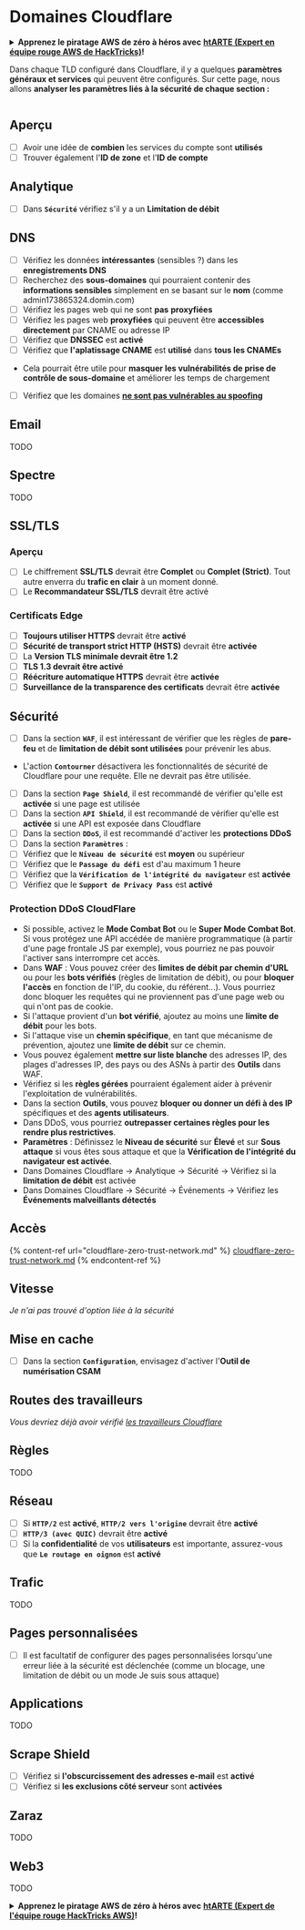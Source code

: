 # Domaines Cloudflare

<details>

<summary><strong>Apprenez le piratage AWS de zéro à héros avec</strong> <a href="https://training.hacktricks.xyz/courses/arte"><strong>htARTE (Expert en équipe rouge AWS de HackTricks)</strong></a><strong>!</strong></summary>

Autres façons de soutenir HackTricks :

* Si vous souhaitez voir votre **entreprise annoncée dans HackTricks** ou **télécharger HackTricks en PDF**, consultez les [**PLANS D'ABONNEMENT**](https://github.com/sponsors/carlospolop) !
* Obtenez le [**swag officiel PEASS & HackTricks**](https://peass.creator-spring.com)
* Découvrez [**La famille PEASS**](https://opensea.io/collection/the-peass-family), notre collection exclusive de [**NFTs**](https://opensea.io/collection/the-peass-family)
* **Rejoignez le** 💬 [**groupe Discord**](https://discord.gg/hRep4RUj7f) ou le [**groupe Telegram**](https://t.me/peass) ou **suivez** moi sur **Twitter** 🐦 [**@hacktricks\_live**](https://twitter.com/hacktricks\_live)**.**
* **Partagez vos astuces de piratage en soumettant des PR aux** [**HackTricks**](https://github.com/carlospolop/hacktricks) et [**HackTricks Cloud**](https://github.com/carlospolop/hacktricks-cloud) dépôts GitHub.

</details>

Dans chaque TLD configuré dans Cloudflare, il y a quelques **paramètres généraux et services** qui peuvent être configurés. Sur cette page, nous allons **analyser les paramètres liés à la sécurité de chaque section :**

<figure><img src="../../.gitbook/assets/image (101).png" alt=""><figcaption></figcaption></figure>

## Aperçu

* [ ] Avoir une idée de **combien** les services du compte sont **utilisés**
* [ ] Trouver également l'**ID de zone** et l'**ID de compte**

## Analytique

* [ ] Dans **`Sécurité`** vérifiez s'il y a un **Limitation de débit**

## DNS

* [ ] Vérifiez les données **intéressantes** (sensibles ?) dans les **enregistrements DNS**
* [ ] Recherchez des **sous-domaines** qui pourraient contenir des **informations sensibles** simplement en se basant sur le **nom** (comme admin173865324.domin.com)
* [ ] Vérifiez les pages web qui ne sont **pas** **proxyfiées**
* [ ] Vérifiez les pages web **proxyfiées** qui peuvent être **accessibles directement** par CNAME ou adresse IP
* [ ] Vérifiez que **DNSSEC** est **activé**
* [ ] Vérifiez que **l'aplatissage CNAME** est **utilisé** dans **tous les CNAMEs**
* Cela pourrait être utile pour **masquer les vulnérabilités de prise de contrôle de sous-domaine** et améliorer les temps de chargement
* [ ] Vérifiez que les domaines [**ne sont pas vulnérables au spoofing**](https://book.hacktricks.xyz/network-services-pentesting/pentesting-smtp#mail-spoofing)

## **Email**

TODO

## Spectre

TODO

## SSL/TLS

### **Aperçu**

* [ ] Le chiffrement **SSL/TLS** devrait être **Complet** ou **Complet (Strict)**. Tout autre enverra du **trafic en clair** à un moment donné.
* [ ] Le **Recommandateur SSL/TLS** devrait être activé

### Certificats Edge

* [ ] **Toujours utiliser HTTPS** devrait être **activé**
* [ ] **Sécurité de transport strict HTTP (HSTS)** devrait être **activée**
* [ ] La **Version TLS minimale devrait être 1.2**
* [ ] **TLS 1.3 devrait être activé**
* [ ] **Réécriture automatique HTTPS** devrait être **activée**
* [ ] **Surveillance de la transparence des certificats** devrait être **activée**

## **Sécurité**

* [ ] Dans la section **`WAF`**, il est intéressant de vérifier que les règles de **pare-feu** et de **limitation de débit sont utilisées** pour prévenir les abus.
* L'action **`Contourner`** désactivera les fonctionnalités de sécurité de Cloudflare pour une requête. Elle ne devrait pas être utilisée.
* [ ] Dans la section **`Page Shield`**, il est recommandé de vérifier qu'elle est **activée** si une page est utilisée
* [ ] Dans la section **`API Shield`**, il est recommandé de vérifier qu'elle est **activée** si une API est exposée dans Cloudflare
* [ ] Dans la section **`DDoS`**, il est recommandé d'activer les **protections DDoS**
* [ ] Dans la section **`Paramètres`** :
* [ ] Vérifiez que le **`Niveau de sécurité`** est **moyen** ou supérieur
* [ ] Vérifiez que le **`Passage du défi`** est d'au maximum 1 heure
* [ ] Vérifiez que la **`Vérification de l'intégrité du navigateur`** est **activée**
* [ ] Vérifiez que le **`Support de Privacy Pass`** est **activé**

### **Protection DDoS CloudFlare**

* Si possible, activez le **Mode Combat Bot** ou le **Super Mode Combat Bot**. Si vous protégez une API accédée de manière programmatique (à partir d'une page frontale JS par exemple), vous pourriez ne pas pouvoir l'activer sans interrompre cet accès.
* Dans **WAF** : Vous pouvez créer des **limites de débit par chemin d'URL** ou pour les **bots vérifiés** (règles de limitation de débit), ou pour **bloquer l'accès** en fonction de l'IP, du cookie, du référent...). Vous pourriez donc bloquer les requêtes qui ne proviennent pas d'une page web ou qui n'ont pas de cookie.
* Si l'attaque provient d'un **bot vérifié**, ajoutez au moins une **limite de débit** pour les bots.
* Si l'attaque vise un **chemin spécifique**, en tant que mécanisme de prévention, ajoutez une **limite de débit** sur ce chemin.
* Vous pouvez également **mettre sur liste blanche** des adresses IP, des plages d'adresses IP, des pays ou des ASNs à partir des **Outils** dans WAF.
* Vérifiez si les **règles gérées** pourraient également aider à prévenir l'exploitation de vulnérabilités.
* Dans la section **Outils**, vous pouvez **bloquer ou donner un défi à des IP** spécifiques et des **agents utilisateurs**.
* Dans DDoS, vous pourriez **outrepasser certaines règles pour les rendre plus restrictives**.
* **Paramètres** : Définissez le **Niveau de sécurité** sur **Élevé** et sur **Sous attaque** si vous êtes sous attaque et que la **Vérification de l'intégrité du navigateur est activée**.
* Dans Domaines Cloudflare -> Analytique -> Sécurité -> Vérifiez si la **limitation de débit** est activée
* Dans Domaines Cloudflare -> Sécurité -> Événements -> Vérifiez les **Événements malveillants détectés**

## Accès

{% content-ref url="cloudflare-zero-trust-network.md" %}
[cloudflare-zero-trust-network.md](cloudflare-zero-trust-network.md)
{% endcontent-ref %}

## Vitesse

_Je n'ai pas trouvé d'option liée à la sécurité_

## Mise en cache

* [ ] Dans la section **`Configuration`**, envisagez d'activer l'**Outil de numérisation CSAM**

## **Routes des travailleurs**

_Vous devriez déjà avoir vérifié_ [_les travailleurs Cloudflare_](./#workers)

## Règles

TODO

## Réseau

* [ ] Si **`HTTP/2`** est **activé**, **`HTTP/2 vers l'origine`** devrait être **activé**
* [ ] **`HTTP/3 (avec QUIC)`** devrait être **activé**
* [ ] Si la **confidentialité** de vos **utilisateurs** est importante, assurez-vous que **`Le routage en oignon`** est **activé**

## **Trafic**

TODO

## Pages personnalisées

* [ ] Il est facultatif de configurer des pages personnalisées lorsqu'une erreur liée à la sécurité est déclenchée (comme un blocage, une limitation de débit ou un mode Je suis sous attaque)

## Applications

TODO
## Scrape Shield

* [ ] Vérifiez si **l'obscurcissement des adresses e-mail** est **activé**
* [ ] Vérifiez si **les exclusions côté serveur** sont **activées**

## **Zaraz**

TODO

## **Web3**

TODO

<details>

<summary><strong>Apprenez le piratage AWS de zéro à héros avec</strong> <a href="https://training.hacktricks.xyz/courses/arte"><strong>htARTE (Expert de l'équipe rouge HackTricks AWS)</strong></a><strong>!</strong></summary>

Autres façons de soutenir HackTricks:

* Si vous souhaitez voir votre **entreprise annoncée dans HackTricks** ou **télécharger HackTricks en PDF**, consultez les [**PLANS D'ABONNEMENT**](https://github.com/sponsors/carlospolop)!
* Obtenez le [**swag officiel PEASS & HackTricks**](https://peass.creator-spring.com)
* Découvrez [**La famille PEASS**](https://opensea.io/collection/the-peass-family), notre collection exclusive de [**NFT**](https://opensea.io/collection/the-peass-family)
* **Rejoignez le** 💬 [**groupe Discord**](https://discord.gg/hRep4RUj7f) ou le [**groupe Telegram**](https://t.me/peass) ou **suivez** moi sur **Twitter** 🐦 [**@hacktricks\_live**](https://twitter.com/hacktricks\_live)**.**
* **Partagez vos astuces de piratage en soumettant des PR aux** [**HackTricks**](https://github.com/carlospolop/hacktricks) et [**HackTricks Cloud**](https://github.com/carlospolop/hacktricks-cloud) github repos.

</details>
